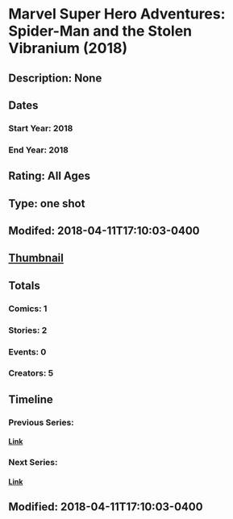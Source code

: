 # Marvel Super Hero Adventures: Spider-Man and the Stolen Vibranium (2018)
## Description: None
## Dates
### Start Year: 2018
### End Year: 2018
## Rating: All Ages
## Type: one shot
## Modifed: 2018-04-11T17:10:03-0400
## [Thumbnail](http://i.annihil.us/u/prod/marvel/i/mg/b/40/image_not_available.jpg)
## Totals
### Comics: 1
### Stories: 2
### Events: 0
### Creators: 5
## Timeline
### Previous Series: 
#### [Link]()
### Next Series: 
#### [Link]()
## Modified: 2018-04-11T17:10:03-0400